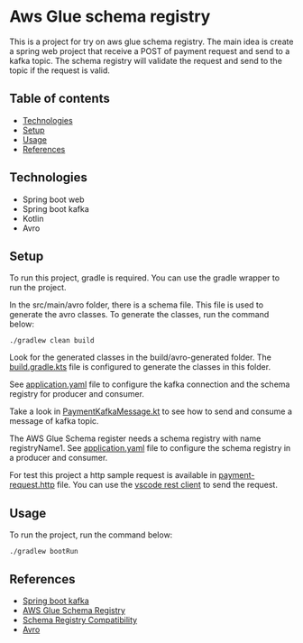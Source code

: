 # Aws Glue schema registry
This is a project for try on aws glue schema registry. 
The main idea is create a spring web project that receive a POST of payment request and send to a kafka topic. The schema registry will validate the request and send to the topic if the request is valid.

## Table of contents
* [Technologies](#technologies)
* [Setup](#setup)
* [Usage](#usage)
* [References](#references)

## Technologies
* Spring boot web
* Spring boot kafka
* Kotlin
* Avro

## Setup
To run this project, gradle is required. You can use the gradle wrapper to run the project.

In the src/main/avro folder, there is a schema file. This file is used to generate the avro classes. To generate the classes, run the command below:
```shell
./gradlew clean build
```
Look for the generated classes in the build/avro-generated folder. The [build.gradle.kts](build.gradle.kts) file is configured to generate the classes in this folder.

See [application.yaml](src/main/resources/application.yaml) file to configure the kafka connection and the schema registry for producer and consumer.

Take a look in [PaymentKafkaMessage.kt](src/main/kotlin/h2r/dev/pocglueschemaregistry/infra/message/PaymentKafkaMessage.kt) to see how to send and consume a message of kafka topic.

The AWS Glue Schema register needs a schema registry with name registryName1. See [application.yaml](src/main/resources/application.yaml) file to configure the schema registry in a producer and consumer.

For test this project a http sample request is available in [payment-request.http](src/main/http/payment-request.http) file. You can use the [vscode rest client](https://marketplace.visualstudio.com/items?itemName=humao.rest-client) to send the request.

## Usage
To run the project, run the command below:
```shell
./gradlew bootRun
``` 

## References
* [Spring boot kafka](https://docs.spring.io/spring-boot/docs/3.1.4/reference/htmlsingle/#messaging.kafka)
* [AWS Glue Schema Registry](https://github.com/awslabs/aws-glue-schema-registry/blob/master/README.md)
* [Schema Registry Compatibility](https://docs.aws.amazon.com/glue/latest/dg/schema-registry.html#schema-registry-compatibility)
* [Avro](https://avro.apache.org/docs/1.11.1/getting-started-java/)
